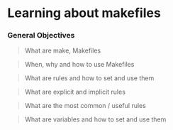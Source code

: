 # Learning about makefiles

### General Objectives

>  What are make, Makefiles

> When, why and how to use Makefiles

> What are rules and how to set and use them

> What are explicit and implicit rules

> What are the most common / useful rules

> What are variables and how to set and use them

